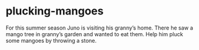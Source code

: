 # plucking-mangoes
For this summer season Juno is visiting his granny’s home. There he saw a mango tree in granny’s garden and wanted to eat them. Help him pluck some mangoes by throwing a stone.
